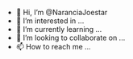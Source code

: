 - 👋 Hi, I’m @NaranciaJoestar
- 👀 I’m interested in ...
- 🌱 I’m currently learning ...
- 💞️ I’m looking to collaborate on ...
- 📫 How to reach me ...

<!---
NaranciaJoestar/NaranciaJoestar is a ✨ special ✨ repository because its `README.md` (this file) appears on your GitHub profile.
You can click the Preview link to take a look at your changes.
--->

